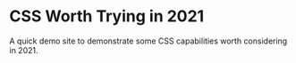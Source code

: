 # CSS Worth Trying in 2021

A quick demo site to demonstrate some CSS capabilities worth considering in 2021.
